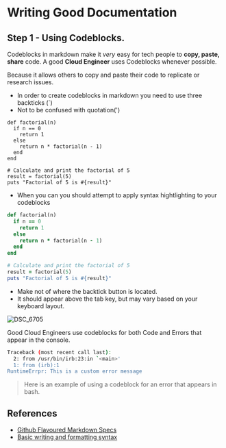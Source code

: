 # Writing Good Documentation

## Step 1 - Using Codeblocks.

Codeblocks in markdown make it *very* easy for tech people to **copy, paste, share** code.
A good __Cloud Engineer__ uses Codeblocks whenever possible.

Because it allows others to copy and paste their code to replicate or research issues.


- In order to create codeblocks in markdown you need to use three backticks (`)
- Not to be confused with quotation(')
  
```
def factorial(n)
  if n == 0
    return 1
  else
    return n * factorial(n - 1)
  end
end

# Calculate and print the factorial of 5
result = factorial(5)
puts "Factorial of 5 is #{result}"
```

- When you can you should attempt to apply syntax hightlighting to your codeblocks

```ruby
def factorial(n)
  if n == 0
    return 1
  else
    return n * factorial(n - 1)
  end
end

# Calculate and print the factorial of 5
result = factorial(5)
puts "Factorial of 5 is #{result}"
```

- Make not of where the backtick button is located.
- It should appear above the tab key, but may vary based on your keyboard layout.

![DSC_6705](https://github.com/Treentje/github-docs-example/assets/57364053/c1db1b76-9793-4efa-afbe-6d77c271a2cc)

Good Cloud Engineers use codeblocks for both Code and Errors that appear in the console.

```bash
Traceback (most recent call last):
  2: from /usr/bin/irb:23:in `<main>'
  1: from (irb):1
RuntimeErrpr: This is a custom error message
```

> Here is an example of using a codeblock for an error that appears in bash.

## References

 - [Github Flavoured Markdown Specs](https://github.github.com/gfm/)
 - [Basic writing and formatting syntax](https://docs.github.com/en/get-started/writing-on-github/getting-started-with-writing-and-formatting-on-github/basic-writing-and-formatting-syntax)
